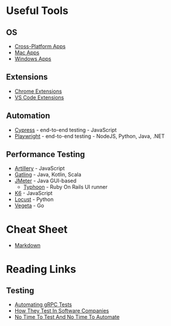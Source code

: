 # Useful Tools

## OS
- [Cross-Platform Apps](cross-platform/README.md)
- [Mac Apps](mac/README.md)
- [Windows Apps](windows/README.md)

## Extensions
- [Chrome Extensions](chrome-extensions/README.md)
- [VS Code Extensions](vs-code-extensions/README.md)

## Automation
- [Cypress](https://www.cypress.io/) - end-to-end testing - JavaScript
- [Playwright](https://playwright.dev/) - end-to-end testing - NodeJS, Python, Java, .NET

## Performance Testing
- [Artillery](https://www.artillery.io/) - JavaScript
- [Gatling](https://gatling.io/) - Java, Kotlin, Scala
- [JMeter](https://jmeter.apache.org/) - Java GUI-based
  - [Typhoon](https://github.com/bukalapak/typhoon) - Ruby On Rails UI runner
- [K6](https://k6.io/) - JavaScript
- [Locust](https://locust.io/) - Python
- [Vegeta](https://github.com/tsenart/vegeta) - Go

# Cheat Sheet
- [Markdown](cheat-sheet/markdown.md)

# Reading Links

## Testing
- [Automating gRPC Tests](https://medium.com/testvagrant/automating-grpc-api-tests-cfee49d10384)
- [How They Test In Software Companies](https://abhivaikar.github.io/howtheytest/#/)
- [No Time To Test And No Time To Automate](https://iryna-suprun.medium.com/no-time-to-test-and-no-time-to-automate-306e0b4cedc6)
